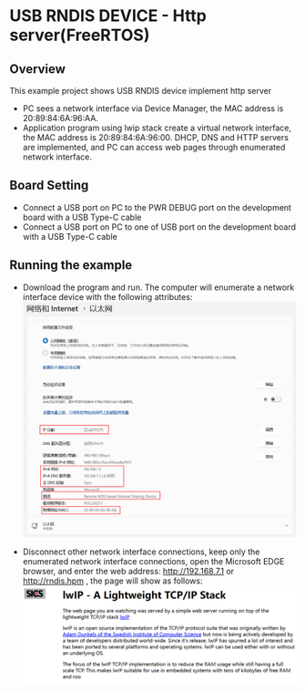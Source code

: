 # USB RNDIS DEVICE - Http server(FreeRTOS)

## Overview

This example project shows USB RNDIS device implement http server

- PC sees a network interface via Device Manager, the MAC address is 20:89:84:6A:96:AA.
- Application program using lwip stack create a virtual network interface, the MAC address is 20:89:84:6A:96:00. DHCP, DNS and HTTP servers are implemented, and PC can access web pages through enumerated network interface.

## Board Setting

- Connect a USB port on PC to the PWR DEBUG port on the development board with a USB Type-C cable
- Connect a USB port on PC to one of USB port on the development board with a USB Type-C cable

## Running the example

- Download the program and run. The computer will enumerate a network interface device with the following attributes:
![ethernet_property.png](../../../../../../../assets/sdk/samples/cherryusb/ethernet_property.png)

- Disconnect other network interface connections, keep only the enumerated network interface connections, open the Microsoft EDGE browser, and enter the web address: http://192.168.7.1 or http://rndis.hpm , the page will show as follows:
![website.png](../../../../../../../assets/sdk/samples/cherryusb/website.png)
